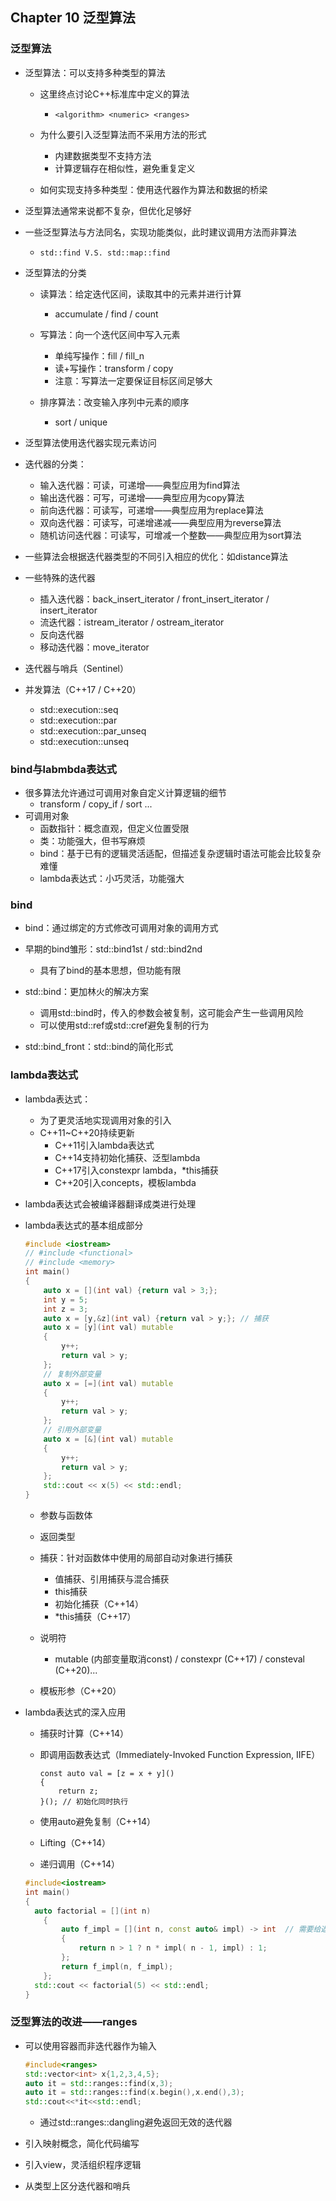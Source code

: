 ## Chapter 10 泛型算法

### 泛型算法

- 泛型算法：可以支持多种类型的算法
  - 这里终点讨论C++标准库中定义的算法
    - `<algorithm> <numeric> <ranges>`
  
  - 为什么要引入泛型算法而不采用方法的形式
    - 内建数据类型不支持方法
    - 计算逻辑存在相似性，避免重复定义
  
  - 如何实现支持多种类型：使用迭代器作为算法和数据的桥梁
  
- 泛型算法通常来说都不复杂，但优化足够好
- 一些泛型算法与方法同名，实现功能类似，此时建议调用方法而非算法
  - `std::find V.S. std::map::find`

- 泛型算法的分类
  - 读算法：给定迭代区间，读取其中的元素并进行计算
    - accumulate / find / count

  - 写算法：向一个迭代区间中写入元素
    - 单纯写操作：fill / fill_n
    - 读+写操作：transform / copy
    - 注意：写算法一定要保证目标区间足够大

  - 排序算法：改变输入序列中元素的顺序
    - sort / unique


- 泛型算法使用迭代器实现元素访问
- 迭代器的分类：

  - 输入迭代器：可读，可递增——典型应用为find算法
  - 输出迭代器：可写，可递增——典型应用为copy算法
  - 前向迭代器：可读写，可递增——典型应用为replace算法
  - 双向迭代器：可读写，可递增递减——典型应用为reverse算法
  - 随机访问迭代器：可读写，可增减一个整数——典型应用为sort算法
- 一些算法会根据迭代器类型的不同引入相应的优化：如distance算法
- 一些特殊的迭代器

  - 插入迭代器：back_insert_iterator / front_insert_iterator / insert_iterator
  - 流迭代器：istream_iterator / ostream_iterator
  - 反向迭代器
  - 移动迭代器：move_iterator
- 迭代器与哨兵（Sentinel）
- 并发算法（C++17 / C++20）
  

  - std::execution::seq
  - std::execution::par
  - std::execution::par_unseq
  - std::execution::unseq

### bind与labmbda表达式

- 很多算法允许通过可调用对象自定义计算逻辑的细节
  - transform / copy_if / sort ...
- 可调用对象
  - 函数指针：概念直观，但定义位置受限
  - 类：功能强大，但书写麻烦
  - bind：基于已有的逻辑灵活适配，但描述复杂逻辑时语法可能会比较复杂难懂
  - lambda表达式：小巧灵活，功能强大

### bind

- bind：通过绑定的方式修改可调用对象的调用方式
- 早期的bind雏形：std::bind1st / std::bind2nd

  - 具有了bind的基本思想，但功能有限
- std::bind：更加林火的解决方案
  - 调用std::bind时，传入的参数会被复制，这可能会产生一些调用风险
  - 可以使用std::ref或std::cref避免复制的行为

- std::bind_front：std::bind的简化形式

### lambda表达式

- lambda表达式：
  - 为了更灵活地实现调用对象的引入
  - C++11~C++20持续更新
    - C++11引入lambda表达式
    - C++14支持初始化捕获、泛型lambda
    - C++17引入constexpr lambda，*this捕获
    - C++20引入concepts，模板lambda
  
- lambda表达式会被编译器翻译成类进行处理

- lambda表达式的基本组成部分

  ```c++
  #include <iostream>
  // #include <functional>
  // #include <memory>
  int main()
  {
      auto x = [](int val) {return val > 3;};
      int y = 5;
      int z = 3;
      auto x = [y,&z](int val) {return val > y;}; // 捕获
      auto x = [y](int val) mutable
      {
          y++;
          return val > y;
      };
      // 复制外部变量
      auto x = [=](int val) mutable
      {
          y++;
          return val > y;
      };
      // 引用外部变量
      auto x = [&](int val) mutable
      {
          y++;
          return val > y;
      };
      std::cout << x(5) << std::endl; 
  }
  ```
  
  - 参数与函数体
  - 返回类型
  - 捕获：针对函数体中使用的局部自动对象进行捕获
    - 值捕获、引用捕获与混合捕获
    - this捕获
    - 初始化捕获（C++14）
    - *this捕获（C++17）
  
  - 说明符
    - mutable (内部变量取消const) / constexpr (C++17) / consteval (C++20)...
  
  - 模板形参（C++20）
  
- lambda表达式的深入应用

  - 捕获时计算（C++14）

  - 即调用函数表达式（Immediately-Invoked Function Expression, IIFE）

    ```
    const auto val = [z = x + y]()
    {
    	return z;
    }(); // 初始化同时执行
    ```

  - 使用auto避免复制（C++14）

  - Lifting（C++14）

  - 递归调用（C++14）

  ```c++
  #include<iostream>
  int main()
  {
  	auto factorial = [](int n)
      {
          auto f_impl = [](int n, const auto& impl) -> int  // 需要给返回类型
          {
              return n > 1 ? n * impl( n - 1, impl) : 1;
          };
          return f_impl(n, f_impl);
      };
  	std::cout << factorial(5) << std::endl;
  }
  ```

### 泛型算法的改进——ranges

- 可以使用容器而非迭代器作为输入

  ```c++
  #include<ranges>
  std::vector<int> x{1,2,3,4,5};
  auto it = std::ranges::find(x,3);
  auto it = std::ranges::find(x.begin(),x.end(),3);
  std::cout<<*it<<std::endl;
  ```

  - 通过std::ranges::dangling避免返回无效的迭代器

- 引入映射概念，简化代码编写

- 引入view，灵活组织程序逻辑
- 从类型上区分迭代器和哨兵

























